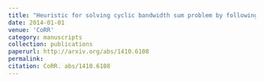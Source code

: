 ```yaml
---
title: "Heuristic for solving cyclic bandwidth sum problem by following the structure of the graph"
date: 2014-01-01
venue: 'CoRR'
category: manuscripts
collection: publications
paperurl: http://arxiv.org/abs/1410.6108
permalink: 
citation: CoRR. abs/1410.6108
---
```

